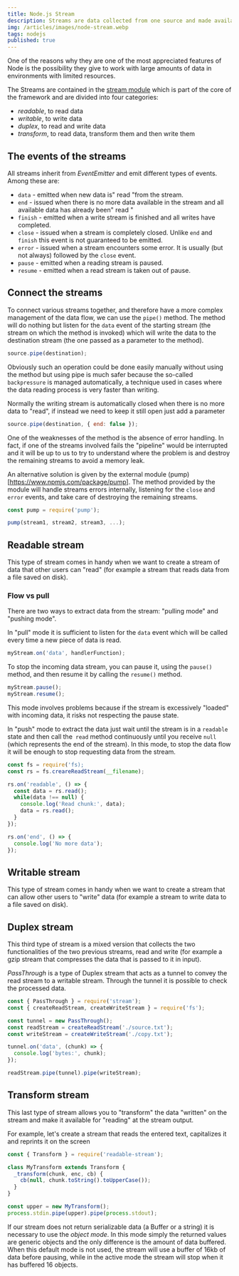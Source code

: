 ```yaml
---
title: Node.js Stream
description: Streams are data collected from one source and made available in another location in sequence.
img: /articles/images/node-stream.webp
tags: nodejs
published: true
---
```


One of the reasons why they are one of the most appreciated features of Node is the possibility they give to work with large amounts of data in environments with limited resources.

The Streams are contained in the [stream module](https://nodejs.org/api/stream.html) which is part of the core of the framework and are divided into four categories:

- _readable_, to read data
- _writable_, to write data
- _duplex_, to read and write data
- _transform_, to read data, transform them and then write them

## The events of the streams

All streams inherit from _EventEmitter_ and emit different types of events. Among these are:

- `data` - emitted when new data is" read "from the stream.
- `end` - issued when there is no more data available in the stream and all available data has already been" read "
- `finish` - emitted when a write stream is finished and all writes have completed.
- `close` - issued when a stream is completely closed. Unlike `end` and` finish` this event is not guaranteed to be emitted.
- `error` - issued when a stream encounters some error. It is usually (but not always) followed by the `close` event.
- `pause` - emitted when a reading stream is paused.
- `resume` - emitted when a read stream is taken out of pause.

## Connect the streams

To connect various streams together, and therefore have a more complex management of the data flow, we can use the `pipe()` method. The method will do nothing but listen for the `data` event of the starting stream (the stream on which the method is invoked) which will write the data to the destination stream (the one passed as a parameter to the method).

```javascript
source.pipe(destination);
```

Obviously such an operation could be done easily manually without using the method but using pipe is much safer because the so-called `backpressure` is managed automatically, a technique used in cases where the data reading process is very faster than writing.

Normally the writing stream is automatically closed when there is no more data to "read", if instead we need to keep it still open just add a parameter

```javascript
source.pipe(destination, { end: false });
```

One of the weaknesses of the method is the absence of error handling. In fact, if one of the streams involved fails the "pipeline" would be interrupted and it will be up to us to try to understand where the problem is and destroy the remaining streams to avoid a memory leak.

An alternative solution is given by the external module (pump)[https://www.npmjs.com/package/pump]. The method provided by the module will handle streams errors internally, listening for the `close` and` error` events, and take care of destroying the remaining streams.

```javascript
const pump = require('pump');

pump(stream1, stream2, stream3, ...);
```

## Readable stream

This type of stream comes in handy when we want to create a stream of data that other users can "read" (for example a stream that reads data from a file saved on disk).

### Flow vs pull

There are two ways to extract data from the stream: "pulling mode" and "pushing mode".

In "pull" mode it is sufficient to listen for the `data` event which will be called every time a new piece of data is read.

```javascript
myStream.on('data', handlerFunction);
```

To stop the incoming data stream, you can pause it, using the `pause()` method, and then resume it by calling the `resume()` method.

```javascript
myStream.pause();
myStream.resume();
```

This mode involves problems because if the stream is excessively "loaded" with incoming data, it risks not respecting the pause state.

In "push" mode to extract the data just wait until the stream is in a `readable` state and then call the` read` method continuously until you receive `null` (which represents the end of the stream). In this mode, to stop the data flow it will be enough to stop requesting data from the stream.

```javascript
const fs = require('fs);
const rs = fs.creareReadStream(__filename);

rs.on('readable', () => {
  const data = rs.read();
  while(data !== null) {
    console.log('Read chunk:', data);
    data = rs.read();
  }
});

rs.on('end', () => {
  console.log('No more data');
});
```

## Writable stream

This type of stream comes in handy when we want to create a stream that can allow other users to "write" data (for example a stream to write data to a file saved on disk).

## Duplex stream

This third type of stream is a mixed version that collects the two functionalities of the two previous streams, read and write (for example a gzip stream that compresses the data that is passed to it in input).

_PassThrough_ is a type of Duplex stream that acts as a tunnel to convey the read stream to a writable stream. Through the tunnel it is possible to check the processed data.

```javascript
const { PassThrough } = require('stream');
const { createReadStream, createWriteStream } = require('fs');

const tunnel = new PassThrough();
const readStream = createReadStream('./source.txt');
const writeStream = createWriteStream('./copy.txt');

tunnel.on('data', (chunk) => {
  console.log('bytes:', chunk);
});

readStream.pipe(tunnel).pipe(writeStream);
```

## Transform stream

This last type of stream allows you to "transform" the data "written" on the stream and make it available for "reading" at the stream output.

For example, let's create a stream that reads the entered text, capitalizes it and reprints it on the screen

```javascript
const { Transform } = require('readable-stream');

class MyTransform extends Transform {
  _transform(chunk, enc, cb) {
    cb(null, chunk.toString().toUpperCase());
  }
}

const upper = new MyTransform();
process.stdin.pipe(upper).pipe(process.stdout);
```

If our stream does not return serializable data (a Buffer or a string) it is necessary to use the _object mode_. In this mode simply the returned values ​​are generic objects and the only difference is the amount of data buffered. When this default mode is not used, the stream will use a buffer of 16kb of data before pausing, while in the active mode the stream will stop when it has buffered 16 objects.
